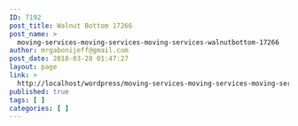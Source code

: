 ```yaml
---
ID: 7192
post_title: Walnut Bottom 17266
post_name: >
  moving-services-moving-services-moving-services-walnutbottom-17266
author: mrgabonijeff@gmail.com
post_date: 2018-03-28 01:47:27
layout: page
link: >
  http://localhost/wordpress/moving-services-moving-services-moving-services-walnutbottom-17266/
published: true
tags: [ ]
categories: [ ]
---
```

